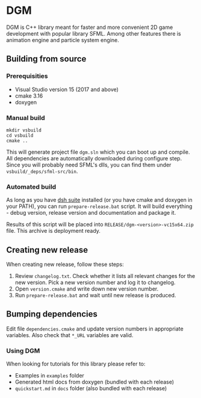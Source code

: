# DGM

DGM is C++ library meant for faster and more convenient 2D game development with popular library SFML. Among other features there is animation engine and particle system engine.

## Building from source

### Prerequisities

 * Visual Studio version 15 (2017 and above)
 * cmake 3.16
 * doxygen

### Manual build

```
mkdir vsbuild
cd vsbuild
cmake ..
```

This will generate project file `dgm.sln` which you can boot up and compile. All dependencies are automatically downloaded during configure step. Since you will probably need SFML's dlls, you can find them under `vsbuild/_deps/sfml-src/bin`.

### Automated build

As long as you have [dsh suite](https://github.com/nerudaj/dsh) installed (or you have cmake and doxygen in your PATH), you can run `prepare-release.bat` script. It will build everything - debug version, release version and documentation and package it.

Results of this script will be placed into `RELEASE/dgm-<version>-vc15x64.zip` file. This archive is deployment ready.

## Creating new release

When creating new release, follow these steps:

 1. Review `changelog.txt`. Check whether it lists all relevant changes for the new version. Pick a new version number and log it to changelog.
 2. Open `version.cmake` and write down new version number.
 3. Run `prepare-release.bat` and wait until new release is produced.

## Bumping dependencies

Edit file `dependencies.cmake` and update version numbers in appropriate variables. Also check that `*_URL` variables are valid.

### Using DGM

When looking for tutorials for this library please refer to:

 * Examples in `examples` folder
 * Generated html docs from doxygen (bundled with each release)
 * `quickstart.md` in `docs` folder (also bundled with each release)